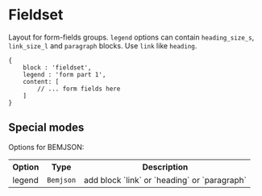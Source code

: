 # Fieldset

Layout for form-fields groups. `legend` options can contain `heading_size_s`, 
`link_size_l` and `paragraph` blocks. Use `link` like `heading`.

```bemjson
{
    block : 'fieldset',
    legend : 'form part 1',
    content: [
        // ... form fields here
    ]
}
```

## Special modes

Options for BEMJSON:

<table>
    <tr>
        <th>Option</th>
        <th>Type</th>
        <th>Description</th>
    </tr>
    <tr>
        <td>legend</td>
        <td>
            <code>Bemjson</code>
        </td>
        <td>add block `link` or `heading` or `paragraph`</td>
    </tr>
</table>

